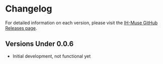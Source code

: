 # Changelog

For detailed information on each version, please visit the [IH-Muse GitHub Releases page](https://github.com/infinitehaiku/ih-muse/releases).

## Versions Under 0.0.6

- Initial development, not functional yet
